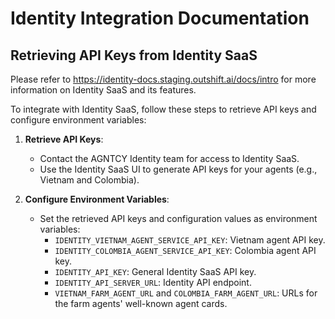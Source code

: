 # Identity Integration Documentation

## Retrieving API Keys from Identity SaaS

Please refer to https://identity-docs.staging.outshift.ai/docs/intro for more information on Identity SaaS and its features.

To integrate with Identity SaaS, follow these steps to retrieve API keys and configure environment variables:

1. **Retrieve API Keys**:
    - Contact the AGNTCY Identity team for access to Identity SaaS.
    - Use the Identity SaaS UI to generate API keys for your agents (e.g., Vietnam and Colombia).

2. **Configure Environment Variables**:
    - Set the retrieved API keys and configuration values as environment variables:
        - `IDENTITY_VIETNAM_AGENT_SERVICE_API_KEY`: Vietnam agent API key.
        - `IDENTITY_COLOMBIA_AGENT_SERVICE_API_KEY`: Colombia agent API key.
        - `IDENTITY_API_KEY`: General Identity SaaS API key.
        - `IDENTITY_API_SERVER_URL`: Identity API endpoint.
        - `VIETNAM_FARM_AGENT_URL` and `COLOMBIA_FARM_AGENT_URL`: URLs for the farm agents' well-known agent cards.